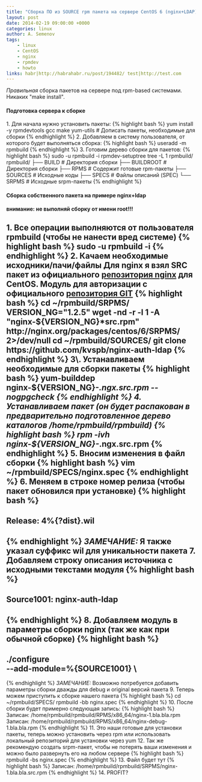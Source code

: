 ```yaml
---
title: "Сборка ПО из SOURCE rpm пакета на сервере CentOS 6 (nginx+LDAP)"
layout: post
date: 2014-02-19 09:00:00 +0000
categories: linux
author: A. Semenov
tags: 
    - linux 
    - CentOS 
    - nginx 
    - rpmdev 
    - howto
links: habr|http://habrahabr.ru/post/194482/ test|http://test.com
---
```


_Правильная_ сборка пакетов на сервере под rpm-based системами. Никаких "make install".  

<!--more-->

#### Подготовка сервера к сборке

1\. Для начала нужно установить пакеты:
{% highlight bash %}
yum install -y rpmdevtools gcc make yum-utils # Дописать пакеты, необходимые для сборки
{% endhighlight %}
2\. Добавляем в систему пользователя, от которого будет выполняться сборка:
{% highlight bash %}
useradd -m rpmbuild
{% endhighlight %}
3\. Готовим дерево сборки для пакетов:
{% highlight bash %}
sudo -u rpmbuild -i
rpmdev-setuptree
tree -L 1 rpmbuild/
rpmbuild/
├── BUILD # Директория сборки
├── BUILDROOT # Директория сборки
├── RPMS # Содержит готовые rpm-пакеты
├── SOURCES # Исходные коды
├── SPECS # Файлы описаний (SPEC)
└── SRPMS # Исходные srpm-пакеты
{% endhighlight %}

#### Сборка собственного пакета на примере nginx+ldap

**внимание: не выполняй сборку от имени root!!!**

1\. Все операции выполняются от пользователя rpmbuild (чтобы не нанести вред системе)
{% highlight bash %}
sudo -u rpmbuild -i 
{% endhighlight %}
2\. Качаем необходимые исходники/пачи/файлы
    Для nginx я взял SRC пакет из официального 
    [репозитория nginx](http://wiki.nginx.org/Install#Official_Red_Hat.2FCentOS_packages) для CentOS. 
    Модуль для авторизации с официального [репозитория GIT](https://github.com/kvspb/nginx-auth-ldap) 
{% highlight bash %}
cd ~/rpmbuild/SRPMS/
VERSION_NG="1.2.5"
wget -nd -r -l 1 -A "nginx-${VERSION_NG}*src.rpm"  http://nginx.org/packages/centos/6/SRPMS/ 2>/dev/null
cd ~/rpmbuild/SOURCES/
git clone https://github.com/kvspb/nginx-auth-ldap 
{% endhighlight %}
3\. Устанавливаем необходимые для сборки пакеты
{% highlight bash %}
yum-builddep nginx-${VERSION_NG}-*.ngx.src.rpm --nogpgcheck 
{% endhighlight %}
4\. Устанавливаем пакет (он будет распакован в предварительно подготовленное дерево 
    каталогов /home/rpmbuild/rpmbuild)
{% highlight bash %}
rpm -ivh nginx-${VERSION_NG}-*.ngx.src.rpm
{% endhighlight %}
5\. Вносим изменения в файл сборки
{% highlight bash %}
vim ~/rpmbuild/SPECS/nginx.spec
{% endhighlight %}
6\. Меняем в строке номер релиза (чтобы пакет обновился при установке)
{% highlight bash %}
---
Release: 4%{?dist}.wil
---  
{% endhighlight %}
   _ЗАМЕЧАНИЕ:_ Я также указал суффикс wil для уникальности пакета 
7\. Добавляем строку описания источника с исходными текстами модуля
{% highlight bash %}
---
Source1001: nginx-auth-ldap
--- 
{% endhighlight %}
8\. Добавляем модуль в параметры сборки nginx (так же как при обычной сборке)
{% highlight bash %}
---
./configure \
--add-module=%{SOURCE1001} \
---  
{% endhighlight %}
   _ЗАМЕЧАНИЕ:_ Возможно потребуется добавить параметры сборки дважды для debug и original версий пакета 
9\. Теперь можем приступить к сборке нашего пакета
{% highlight bash %}
cd ~/rpmbuild/SPECS/
rpmbuild -bb nginx.spec 
{% endhighlight %}
10\. После сборки будет примерно следующая запись:
{% highlight bash %}
Записан: /home/rpmbuild/rpmbuild/RPMS/x86_64/nginx-1.bla.bla.rpm
Записан: /home/rpmbuild/rpmbuild/RPMS/x86_64/nginx-debug-1.bla.bla.rpm 
{% endhighlight %}
11\. Это наши готовые для установки пакеты, теперь можно установить через rpm или 
     использовать локальный репозиторий для установки через yum
12\. Так же рекомендую создать srpm-пакет, чтобы не потерять ваши изменения и можно было 
     развернуть его на любом сервере
{% highlight bash %}
rpmbuild -bs nginx.spec
{% endhighlight %}
13\. Файл будет тут
{% highlight bash %}
Записан: /home/rpmbuild/rpmbuild/SRPMS/nginx-1.bla.bla.src.rpm
{% endhighlight %}
14\. PROFIT?

[wilful-gh]: https://github.com/wilful
[home]:    http://srv-nix.com
